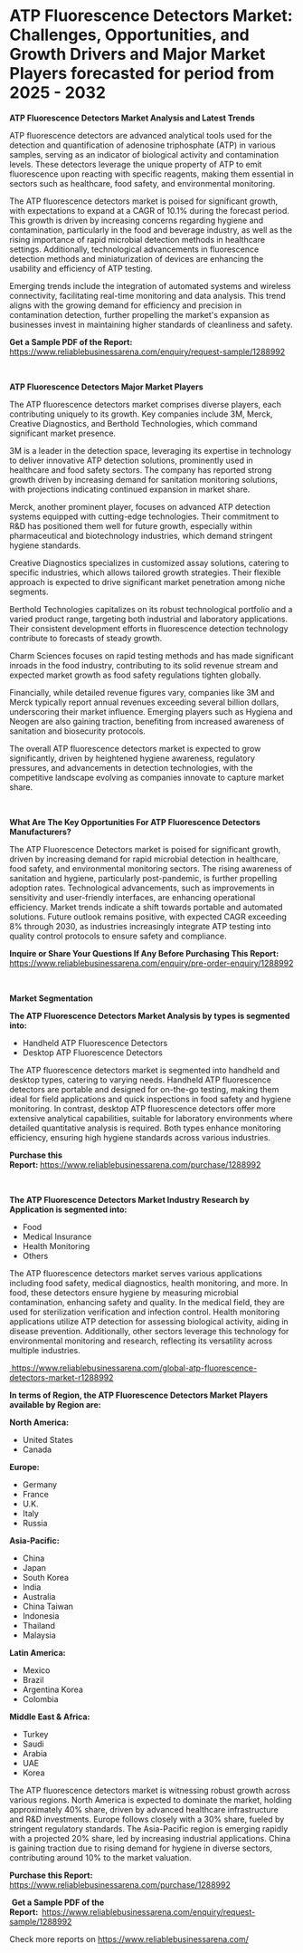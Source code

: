 <p><h1>ATP Fluorescence Detectors Market: Challenges, Opportunities, and Growth Drivers and Major Market Players forecasted for period from 2025 - 2032</h1></p><p><strong>ATP Fluorescence Detectors Market Analysis and Latest Trends</strong></p>
<p><p>ATP fluorescence detectors are advanced analytical tools used for the detection and quantification of adenosine triphosphate (ATP) in various samples, serving as an indicator of biological activity and contamination levels. These detectors leverage the unique property of ATP to emit fluorescence upon reacting with specific reagents, making them essential in sectors such as healthcare, food safety, and environmental monitoring.</p><p>The ATP fluorescence detectors market is poised for significant growth, with expectations to expand at a CAGR of 10.1% during the forecast period. This growth is driven by increasing concerns regarding hygiene and contamination, particularly in the food and beverage industry, as well as the rising importance of rapid microbial detection methods in healthcare settings. Additionally, technological advancements in fluorescence detection methods and miniaturization of devices are enhancing the usability and efficiency of ATP testing. </p><p>Emerging trends include the integration of automated systems and wireless connectivity, facilitating real-time monitoring and data analysis. This trend aligns with the growing demand for efficiency and precision in contamination detection, further propelling the market's expansion as businesses invest in maintaining higher standards of cleanliness and safety.</p></p>
<p><strong>Get a Sample PDF of the Report:&nbsp;</strong> <a href="https://www.reliablebusinessarena.com/enquiry/request-sample/1288992?utm_campaign=1891&utm_medium=2&utm_source=Github&utm_content=ia&utm_term=10012025&utm_id=atp-fluorescence-detectors">https://www.reliablebusinessarena.com/enquiry/request-sample/1288992</a></p>
<p>&nbsp;</p>
<p><strong>ATP Fluorescence Detectors Major Market Players</strong></p>
<p><p>The ATP fluorescence detectors market comprises diverse players, each contributing uniquely to its growth. Key companies include 3M, Merck, Creative Diagnostics, and Berthold Technologies, which command significant market presence.</p><p>3M is a leader in the detection space, leveraging its expertise in technology to deliver innovative ATP detection solutions, prominently used in healthcare and food safety sectors. The company has reported strong growth driven by increasing demand for sanitation monitoring solutions, with projections indicating continued expansion in market share.</p><p>Merck, another prominent player, focuses on advanced ATP detection systems equipped with cutting-edge technologies. Their commitment to R&D has positioned them well for future growth, especially within pharmaceutical and biotechnology industries, which demand stringent hygiene standards.</p><p>Creative Diagnostics specializes in customized assay solutions, catering to specific industries, which allows tailored growth strategies. Their flexible approach is expected to drive significant market penetration among niche segments.</p><p>Berthold Technologies capitalizes on its robust technological portfolio and a varied product range, targeting both industrial and laboratory applications. Their consistent development efforts in fluorescence detection technology contribute to forecasts of steady growth.</p><p>Charm Sciences focuses on rapid testing methods and has made significant inroads in the food industry, contributing to its solid revenue stream and expected market growth as food safety regulations tighten globally.</p><p>Financially, while detailed revenue figures vary, companies like 3M and Merck typically report annual revenues exceeding several billion dollars, underscoring their market influence. Emerging players such as Hygiena and Neogen are also gaining traction, benefiting from increased awareness of sanitation and biosecurity protocols.</p><p>The overall ATP fluorescence detectors market is expected to grow significantly, driven by heightened hygiene awareness, regulatory pressures, and advancements in detection technologies, with the competitive landscape evolving as companies innovate to capture market share.</p></p>
<p>&nbsp;</p>
<p><strong>What Are The Key Opportunities For ATP Fluorescence Detectors Manufacturers?</strong></p>
<p><p>The ATP Fluorescence Detectors market is poised for significant growth, driven by increasing demand for rapid microbial detection in healthcare, food safety, and environmental monitoring sectors. The rising awareness of sanitation and hygiene, particularly post-pandemic, is further propelling adoption rates. Technological advancements, such as improvements in sensitivity and user-friendly interfaces, are enhancing operational efficiency. Market trends indicate a shift towards portable and automated solutions. Future outlook remains positive, with expected CAGR exceeding 8% through 2030, as industries increasingly integrate ATP testing into quality control protocols to ensure safety and compliance.</p></p>
<p><strong>Inquire or Share Your Questions If Any Before Purchasing This Report:</strong> <a href="https://www.reliablebusinessarena.com/enquiry/pre-order-enquiry/1288992?utm_campaign=1891&utm_medium=2&utm_source=Github&utm_content=ia&utm_term=10012025&utm_id=atp-fluorescence-detectors">https://www.reliablebusinessarena.com/enquiry/pre-order-enquiry/1288992</a></p>
<p>&nbsp;</p>
<p><strong>Market Segmentation</strong></p>
<p><strong>The ATP Fluorescence Detectors Market Analysis by types is segmented into:</strong></p>
<p><ul><li>Handheld ATP Fluorescence Detectors</li><li>Desktop ATP Fluorescence Detectors</li></ul></p>
<p><p>The ATP fluorescence detectors market is segmented into handheld and desktop types, catering to varying needs. Handheld ATP fluorescence detectors are portable and designed for on-the-go testing, making them ideal for field applications and quick inspections in food safety and hygiene monitoring. In contrast, desktop ATP fluorescence detectors offer more extensive analytical capabilities, suitable for laboratory environments where detailed quantitative analysis is required. Both types enhance monitoring efficiency, ensuring high hygiene standards across various industries.</p></p>
<p><strong>Purchase this Report:&nbsp;</strong><a href="https://www.reliablebusinessarena.com/purchase/1288992?utm_campaign=1891&utm_medium=2&utm_source=Github&utm_content=ia&utm_term=10012025&utm_id=atp-fluorescence-detectors">https://www.reliablebusinessarena.com/purchase/1288992</a></p>
<p>&nbsp;</p>
<p><strong>The ATP Fluorescence Detectors Market Industry Research by Application is segmented into:</strong></p>
<p><ul><li>Food</li><li>Medical Insurance</li><li>Health Monitoring</li><li>Others</li></ul></p>
<p><p>The ATP fluorescence detectors market serves various applications including food safety, medical diagnostics, health monitoring, and more. In food, these detectors ensure hygiene by measuring microbial contamination, enhancing safety and quality. In the medical field, they are used for sterilization verification and infection control. Health monitoring applications utilize ATP detection for assessing biological activity, aiding in disease prevention. Additionally, other sectors leverage this technology for environmental monitoring and research, reflecting its versatility across multiple industries.</p></p>
<p><a href="https://www.reliablebusinessarena.com/global-atp-fluorescence-detectors-market-r1288992?utm_campaign=1891&utm_medium=2&utm_source=Github&utm_content=ia&utm_term=10012025&utm_id=atp-fluorescence-detectors">&nbsp;https://www.reliablebusinessarena.com/global-atp-fluorescence-detectors-market-r1288992</a></p>
<p><strong>In terms of Region, the ATP Fluorescence Detectors Market Players available by Region are:</strong></p>
<p>
    <p> <strong> North America: </strong>
        <ul>
            <li>United States</li>
            <li>Canada</li>
        </ul>
        </p> 
    <p> <strong> Europe: </strong>
        <ul>
            <li>Germany</li>
            <li>France</li>
            <li>U.K.</li>
            <li>Italy</li>
            <li>Russia</li>
        </ul>
        </p> 
    <p> <strong> Asia-Pacific: </strong>
        <ul>
            <li>China</li>
            <li>Japan</li>
            <li>South Korea</li>
            <li>India</li>
            <li>Australia</li>
            <li>China Taiwan</li>
            <li>Indonesia</li>
            <li>Thailand</li>
            <li>Malaysia</li>
        </ul>
        </p> 
    <p> <strong> Latin America: </strong>
        <ul>
            <li>Mexico</li>
            <li>Brazil</li>
            <li>Argentina Korea</li>
            <li>Colombia</li>
        </ul>
        </p> 
    <p> <strong> Middle East & Africa: </strong>
        <ul>
            <li>Turkey</li>
            <li>Saudi</li>
            <li>Arabia</li>
            <li>UAE</li>
            <li>Korea</li>
        </ul>
    </p>
    </p>
<p><p>The ATP fluorescence detectors market is witnessing robust growth across various regions. North America is expected to dominate the market, holding approximately 40% share, driven by advanced healthcare infrastructure and R&D investments. Europe follows closely with a 30% share, fueled by stringent regulatory standards. The Asia-Pacific region is emerging rapidly with a projected 20% share, led by increasing industrial applications. China is gaining traction due to rising demand for hygiene in diverse sectors, contributing around 10% to the market valuation.</p></p>
<p><strong>Purchase this Report: </strong><a href="https://www.reliablebusinessarena.com/purchase/1288992?utm_campaign=1891&utm_medium=2&utm_source=Github&utm_content=ia&utm_term=10012025&utm_id=atp-fluorescence-detectors">https://www.reliablebusinessarena.com/purchase/1288992</a></p>
<p>&nbsp;<strong>Get a Sample PDF of the Report:&nbsp;&nbsp;</strong><a href="https://www.reliablebusinessarena.com/enquiry/request-sample/1288992?utm_campaign=1891&utm_medium=2&utm_source=Github&utm_content=ia&utm_term=10012025&utm_id=atp-fluorescence-detectors">https://www.reliablebusinessarena.com/enquiry/request-sample/1288992</a></p>
<p><strong></strong></p>
<p>Check more reports on <a href="https://www.reliablebusinessarena.com/?utm_campaign=1891&utm_medium=2&utm_source=Github&utm_content=ia&utm_term=10012025&utm_id=atp-fluorescence-detectors">https://www.reliablebusinessarena.com/</a></p>